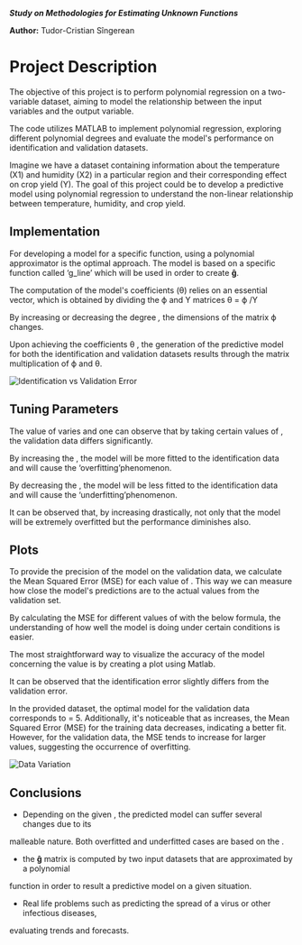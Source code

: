 ***Study on Methodologies for Estimating Unknown Functions***

**Author:** Tudor-Cristian Sîngerean

# Project Description

The objective of this project is to perform polynomial regression on a two-variable dataset, aiming to model the relationship between the input variables and the output variable.

The code utilizes MATLAB to implement polynomial regression, exploring different polynomial degrees and evaluate the model's performance on identification and validation datasets.

Imagine we have a dataset containing information about the temperature (X1) and humidity (X2) in a particular region and their corresponding effect on crop yield (Y). The goal of this project could be to develop a predictive model using polynomial regression to understand the non-linear relationship between temperature, humidity, and crop yield.


## Implementation

For developing a model for a specific function, using a polynomial approximator is the optimal approach. The model is based on a specific function called ‘g\_line’ which will be used in order to create **ĝ**.

The computation of the model's coefficients (θ) relies on an essential vector, which is obtained by dividing the ϕ and Y matrices θ = ϕ /Y

By increasing or decreasing the degree *,* the dimensions of the matrix ϕ changes.

Upon  achieving  the  coefficients θ , the generation of the predictive model for both the identification and validation datasets results through the matrix multiplication of ϕ and θ.

![Identification vs Validation Error](https://github.com/s1ng3/Shoe_Shop/assets/89934251/e782270f-f5f6-4bf7-82b9-0d9204ee1e27)

## Tuning Parameters

The value of varies and one can observe that by taking certain values of , the validation data differs significantly.

By increasing the , the model will be more fitted to the identification data and will cause the ‘overfitting’phenomenon.

By decreasing the , the model will be less fitted to the identification data and will cause the ‘underfitting’phenomenon.

It can be observed that, by increasing drastically, not only that the model will be extremely overfitted but the performance diminishes also.

## Plots

To provide the precision of the model on the validation data, we calculate the Mean Squared Error (MSE) for each value of . This way we can measure how close the model's predictions are to the actual values from the validation set.

By calculating the MSE for different values of with the below formula, the understanding of how well the model is doing under certain conditions is easier.

The most straightforward way to visualize the accuracy of the model concerning the value is by creating a plot using Matlab.

It can be observed that the identification error slightly differs from the validation error.

In the provided dataset, the optimal model for the validation data corresponds to = 5. Additionally, it's noticeable that as increases, the Mean Squared Error (MSE) for the training data decreases, indicating a better fit. However, for the validation data, the MSE tends to increase for larger values, suggesting the occurrence of overfitting.

![Data Variation](https://github.com/s1ng3/Shoe_Shop/assets/89934251/a58d61ae-aa15-498f-ad49-af4e9e9bef13)

## Conclusions

- Depending on the given , the predicted model can suffer several changes due to its

malleable nature. Both overfitted and underfitted cases are based on the .

- the **ĝ** matrix is computed by two input datasets that are approximated by a polynomial

function in order to result a predictive model on a given situation.

- Real life problems such as predicting the spread of a virus or other infectious diseases,

evaluating trends and forecasts.
